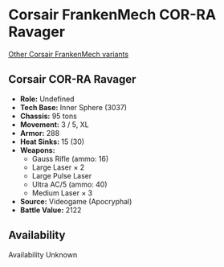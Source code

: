 # Corsair FrankenMech COR-RA Ravager 

[Other Corsair FrankenMech variants](../corsair_frankenmech.md) 

## Corsair COR-RA Ravager 

- **Role:** Undefined 
- **Tech Base:** Inner Sphere (3037) 
- **Chassis:** 95 tons 
- **Movement:** 3 / 5, XL 
- **Armor:** 288 
- **Heat Sinks:** 15 (30) 
- **Weapons:** 
  - Gauss Rifle (ammo: 16) 
  - Large Laser × 2 
  - Large Pulse Laser 
  - Ultra AC/5 (ammo: 40) 
  - Medium Laser × 3 
- **Source:** Videogame (Apocryphal) 
- **Battle Value:** 2122 

## Availability 

Availability Unknown 

